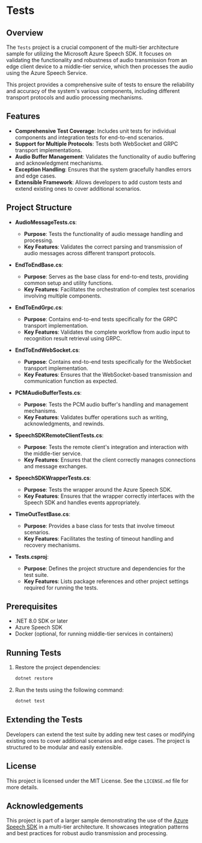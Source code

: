 # Tests

## Overview

The `Tests` project is a crucial component of the multi-tier architecture sample for utilizing the Microsoft Azure Speech SDK. It focuses on validating the functionality and robustness of audio transmission from an edge client device to a middle-tier service, which then processes the audio using the Azure Speech Service.

This project provides a comprehensive suite of tests to ensure the reliability and accuracy of the system's various components, including different transport protocols and audio processing mechanisms.

## Features

- **Comprehensive Test Coverage**: Includes unit tests for individual components and integration tests for end-to-end scenarios.
- **Support for Multiple Protocols**: Tests both WebSocket and GRPC transport implementations.
- **Audio Buffer Management**: Validates the functionality of audio buffering and acknowledgment mechanisms.
- **Exception Handling**: Ensures that the system gracefully handles errors and edge cases.
- **Extensible Framework**: Allows developers to add custom tests and extend existing ones to cover additional scenarios.

## Project Structure

- **AudioMessageTests.cs**: 
  - **Purpose**: Tests the functionality of audio message handling and processing.
  - **Key Features**: Validates the correct parsing and transmission of audio messages across different transport protocols.

- **EndToEndBase.cs**: 
  - **Purpose**: Serves as the base class for end-to-end tests, providing common setup and utility functions.
  - **Key Features**: Facilitates the orchestration of complex test scenarios involving multiple components.

- **EndToEndGrpc.cs**: 
  - **Purpose**: Contains end-to-end tests specifically for the GRPC transport implementation.
  - **Key Features**: Validates the complete workflow from audio input to recognition result retrieval using GRPC.

- **EndToEndWebSocket.cs**: 
  - **Purpose**: Contains end-to-end tests specifically for the WebSocket transport implementation.
  - **Key Features**: Ensures that the WebSocket-based transmission and communication function as expected.

- **PCMAudioBufferTests.cs**: 
  - **Purpose**: Tests the PCM audio buffer's handling and management mechanisms.
  - **Key Features**: Validates buffer operations such as writing, acknowledgments, and rewinds.

- **SpeechSDKRemoteClientTests.cs**: 
  - **Purpose**: Tests the remote client's integration and interaction with the middle-tier service.
  - **Key Features**: Ensures that the client correctly manages connections and message exchanges.

- **SpeechSDKWrapperTests.cs**: 
  - **Purpose**: Tests the wrapper around the Azure Speech SDK.
  - **Key Features**: Ensures that the wrapper correctly interfaces with the Speech SDK and handles events appropriately.

- **TimeOutTestBase.cs**: 
  - **Purpose**: Provides a base class for tests that involve timeout scenarios.
  - **Key Features**: Facilitates the testing of timeout handling and recovery mechanisms.

- **Tests.csproj**: 
  - **Purpose**: Defines the project structure and dependencies for the test suite.
  - **Key Features**: Lists package references and other project settings required for running the tests.

## Prerequisites

- .NET 8.0 SDK or later
- Azure Speech SDK
- Docker (optional, for running middle-tier services in containers)

## Running Tests

1. Restore the project dependencies:
   ```bash
   dotnet restore
   ```

2. Run the tests using the following command:
   ```bash
   dotnet test
   ```

## Extending the Tests

Developers can extend the test suite by adding new test cases or modifying existing ones to cover additional scenarios and edge cases. The project is structured to be modular and easily extensible.

## License

This project is licensed under the MIT License. See the `LICENSE.md` file for more details.

## Acknowledgements

This project is part of a larger sample demonstrating the use of the [Azure Speech SDK](https://github.com/Azure/azure-sdk-for-net) in a multi-tier architecture. It showcases integration patterns and best practices for robust audio transmission and processing.